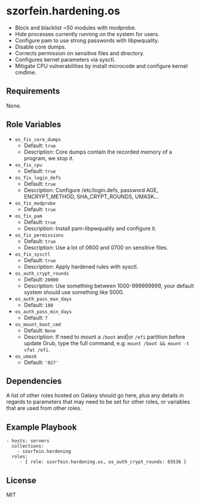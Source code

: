 szorfein.hardening.os
=====================

- Block and blacklist ~50 modules with modprobe.
- Hide processes currently running on the system for users.
- Configure pam to use strong passwords with libpwquality.
- Disable core dumps.
- Corrects permission on sensitive files and directory.
- Configures kernel parameters via sysctl.
- Mitigate CPU vulnerabilities by install microcode and configure kernel cmdline.

Requirements
------------

None.

Role Variables
--------------

- `os_fix_core_dumps`
  - Default: `true`
  - Description: Core dumps contain the recorded memory of a program, we stop it.
- `os_fix_cpu`
  - Default: `true`
- `os_fix_login_defs`
  - Default: `true`
  - Description: Configure /etc/login.defs, password AGE, ENCRYPT_METHOD, SHA_CRYPT_ROUNDS, UMASK...
- `os_fix_modprobe`
  - Default: `true`
- `os_fix_pam`
  - Default: `true`
  - Description: Install pam-libpwquality and configure it.
- `os_fix_permissions`
  - Default: `true`
  - Description: Use a lot of 0600 and 0700 on sensitive files.
- `os_fix_sysctl`
  - Default: `true`
  - Description: Apply hardened rules with sysctl.
- `os_auth_crypt_rounds`
  - Default: `20000`
  - Description: Use something between 1000-999999999, your default system should use something like 5000.
- `os_auth_pass_max_days`
  - Default: `180`
- `os_auth_pass_min_days`
  - Default: `7`
- `os_mount_boot_cmd`
  - Default: `None`
  - Description: If need to mount a `/boot` and|or `/efi` partition before update Grub, type the full command, e.g: `mount /boot && mount -t vfat /efi`.
- `os_umask`
  - Default: `'027'`

Dependencies
------------

A list of other roles hosted on Galaxy should go here, plus any details in regards to parameters that may need to be set for other roles, or variables that are used from other roles.

Example Playbook
----------------

    - hosts: servers
      collections:
        - szorfein.hardening
      roles:
         - { role: szorfein.hardening.os, os_auth_crypt_rounds: 65536 }

License
-------

MIT
